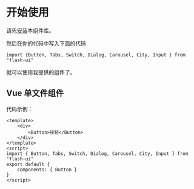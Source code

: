 # 开始使用

请先[安装](#/doc/install)本组件库。

然后在你的代码中写入下面的代码

```
import {Button, Tabs, Switch, Dialog, Carousel, City, Input } from "flash-ui"
```

就可以使用我提供的组件了。

## Vue 单文件组件

代码示例：

```
<template>
    <div>
        <Button>按钮</Button>
    </div>
</template>
<script>
import { Button, Tabs, Switch, Dialog, Carousel, City, Input } from "flash-ui"
export default {
    components: { Button }
}
</script>
```
